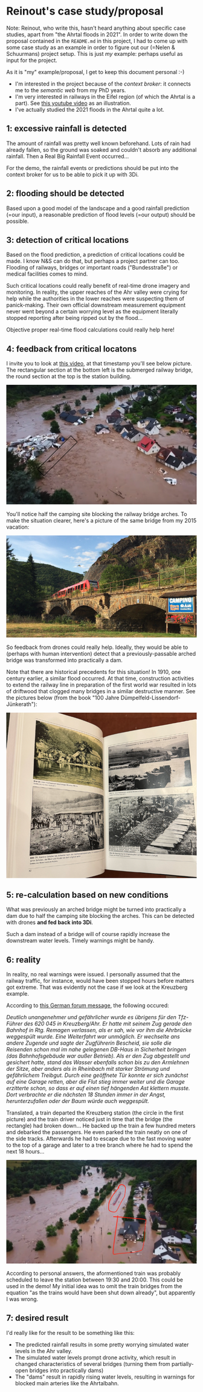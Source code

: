 # Reinout's case study/proposal

Note: Reinout, who write this, hasn't heard anything about specific case studies, apart from "the Ahrtal floods in 2021". In order to write down the proposal contained in the `README.md` in this project, I had to come up with some case study as an example in order to figure out our (=Nelen & Schuurmans) project setup. This is just *my* example: perhaps useful as input for the project.

As it is "my" example/proposal, I get to keep this document personal :-)

- I'm interested in the project because of the *context broker*: it connects me to the *semantic web* from my PhD years.
- I'm very interested in railways in the Eifel region (of which the Ahrtal is a part). See [this youtube video](https://www.youtube.com/watch?v=EvDXScsPGvs) as an illustration.
- I've actually studied the 2021 floods in the Ahrtal quite a lot.


## 1: excessive rainfall is detected

The amount of rainfall was pretty well known beforehand. Lots of rain had already fallen, so the ground was soaked and couldn't absorb any additional rainfall. Then a Real Big Rainfall Event occurred...

For the demo, the rainfall events or predictions should be put into the context broker for us to be able to pick it up with 3Di.


## 2: flooding should be detected

Based upon a good model of the landscape and a good rainfall prediction (=our input), a reasonable prediction of flood levels (=our output) should be possible.


## 3: detection of critical locations

Based on the flood prediction, a prediction of critical locations could be made. I know N&S can do that, but perhaps a project partner can too. Flooding of railways, bridges or important roads ("Bundesstraße") or medical facilities comes to mind.

Such critical locations could really benefit of real-time drone imagery and monitoring. In reality, the upper reaches of the Ahr valley were crying for help while the authorities in the lower reaches were suspecting them of panick-making. Their own official downstream measurement equipment never went beyond a certain worrying level as the equipment literally stopped reporting after being ripped out by the flood...

Objective proper real-time flood calculations could really help here!


## 4: feedback from critical locatons

I invite you to look at [this video](https://youtu.be/I1MU2Kdnn_s?si=J34Duojrtz6BMhu_&t=75), at that timestamp you'll see below picture. The rectangular section at the bottom left is the submerged railway bridge, the round section at the top is the station building.

![Kreuzberg example](kreuzberg1.png)

You'll notice half the camping site blocking the railway bridge arches. To make the situation clearer, here's a picture of the same bridge from my 2015 vacation:

![Kreuzberg bridge before the flood](kreuzberg-before.png)

So feedback from drones could really help. Ideally, they would be able to (perhaps with human intervention) detect that a previously-passable arched bridge was transformed into practically a dam.

Note that there are historical precedents for this situation! In 1910, one century earlier, a similar flood occurred. At that time, construction activities to extend the railway line in preparation of the first world war resulted in lots of driftwood that clogged many bridges in a similar destructive manner. See the pictures below (from the book "100 Jahre Dümpelfeld-Lissendorf-Jünkerath"):

![Floods in 1910](1910-buch.png)


## 5: re-calculation based on new conditions

What was previously an arched bridge might be turned into practically a dam due to half the camping site blocking the arches. This can be detected with drones **and fed back into 3Di**.

Such a dam instead of a bridge will of course rapidly increase the downstream water levels. Timely warnings might be handy.


## 6: reality

In reality, no real warnings were issued. I personally assumed that the railway traffic, for instance, would have been stopped hours before matters got extreme. That was evidently not the case if we look at the Kreuzberg example.

According to [this German forum message](https://www.eifelbahnforum.de/viewtopic.php?t=6396), the following occured:

*Deutlich unangenehmer und gefährlicher wurde es übrigens für den Tfz-Führer des 620 045 in Kreuzberg/Ahr. Er hatte mit seinem Zug gerade den Bahnhof in Rtg. Remagen verlassen, als er sah, wie vor ihm die Ahrbrücke weggespült wurde. Eine Weiterfahrt war unmöglich. Er wechselte ans andere Zugende und sagte der Zugführerin Bescheid, sie solle die Reisenden schon mal im nahe gelegenen DB-Haus in Sicherheit bringen (das Bahnhofsgebäude war außer Betrieb). Als er den Zug abgestellt und gesichert hatte, stand das Wasser ebenfalls schon bis zu den Armlehnen der Sitze, aber anders als in Rheinbach mit starker Strömung und gefährlichem Treibgut. Durch eine geöffnete Tür konnte er sich zunächst auf eine Garage retten, aber die Flut stieg immer weiter und die Garage erzitterte schon, so dass er auf einen tief hängenden Ast klettern musste. Dort verbrachte er die nächsten 18 Stunden immer in der Angst, herunterzufallen oder der Baum würde auch weggespült.*

Translated, a train departed the Kreuzberg station (the circle in the first picture) and the train driver noticed just in time that the bridge (the rectangle) had broken down... He backed up the train a few hundred meters and debarked the passengers. He even parked the train neatly on one of the side tracks. Afterwards he had to escape due to the fast moving water to the top of a garage and later to a tree branch where he had to spend the next 18 hours...

![Parked train](parked-train.png)

According to personal answers, the aformentioned train was probably scheduled to leave the station between 19:30 and 20:00. This could be used in the demo! My initial idea was to omit the train bridges from the equation "as the trains would have been shut down already", but apparently I was wrong.


## 7: desired result

I'd really like for the result to be something like this:

- The predicted rainfall results in some pretty worrying simulated water levels in the Ahr valley.
- The simulated water levels prompt drone activity, which result in changed characteristics of several bridges (turning them from partially-open bridges into practically dams)
- The "dams" result in rapidly rising water levels, resulting in warnings for blocked main arteries like the Ahrtalbahn.

